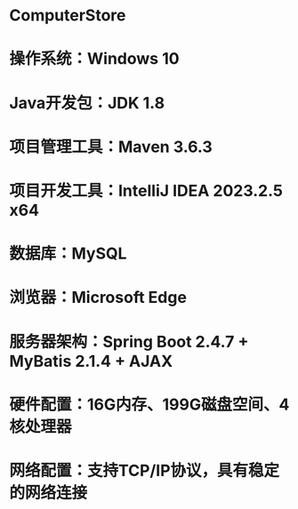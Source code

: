 # ComputerStore
# 操作系统：Windows 10
# Java开发包：JDK 1.8
# 项目管理工具：Maven 3.6.3
# 项目开发工具：IntelliJ IDEA 2023.2.5 x64
# 数据库：MySQL
# 浏览器：Microsoft Edge
# 服务器架构：Spring Boot 2.4.7 + MyBatis 2.1.4 + AJAX
# 硬件配置：16G内存、199G磁盘空间、4核处理器
# 网络配置：支持TCP/IP协议，具有稳定的网络连接
